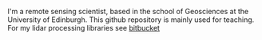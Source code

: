I'm a remote sensing scientist, based in the school of Geosciences at the University of Edinburgh. This github repository is mainly used for teaching. For my lidar processing libraries see [bitbucket](https://bitbucket.org/stevenhancock/)

